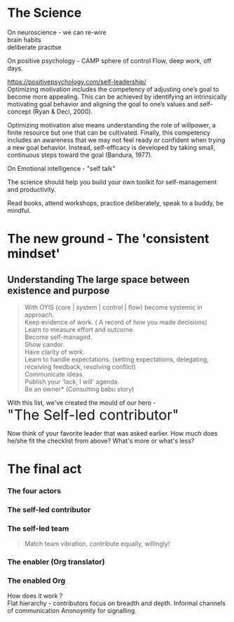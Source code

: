 The Science
=


On neuroscience - we can re-wire  
brain
habits  
deliberate pracitse

On positive psychology - CAMP
sphere of control
Flow, deep work, off days.

https://positivepsychology.com/self-leadership/  
Optimizing motivation includes the competency of adjusting one’s goal to become more appealing. This can be achieved by identifying an intrinsically motivating goal behavior and aligning the goal to one’s values and self-concept (Ryan & Deci, 2000).

Optimizing motivation also means understanding the role of willpower, a finite resource but one that can be cultivated. Finally, this competency includes an awareness that we may not feel ready or confident when trying a new goal behavior. Instead, self-efficacy is developed by taking small, continuous steps toward the goal (Bandura, 1977).


On Emotional intelligence -
"self talk"


The science should help you build your own toolkit for self-management and productivity.

Read books, attend workshops, practice deliberately, speak to a buddy, be mindful. 

The new ground - The 'consistent mindset'
=

##  Understanding The large space between existence and purpose  

> With OYIS (core | system | control | flow) become systemic in approach.  
> Keep evidence of work. ( A record of how you made decisions)  
> Learn to measure effort and outcome.  
> Become self-managed.  
> Show candor.  
> Have clarity of work.  
> Learn to handle expectations. (setting expectations, delegating, receiving feedback, resolving conflict)  
> Communicate ideas.  
> Publish your 'lack, I will' agenda.  
> Be an owner* (Consulting babu story)  


With this list, we've created the mould of our hero -  
  <font size="6"> "The Self-led contributor" </font>

Now think of your favorite leader that was asked earlier. How much does he/she fit the checklist from above? What's more or what's less?



The final act
=

### The four actors

### The self-led contributor

### The self-led team
> Match team vibration, contribute equally, willingly!

### The enabler (Org translator)

### The enabled Org

How does it work ?  
Flat hierarchy - contributors focus on breadth and depth.
Informal channels of communication
Anonoymity for signalling.



